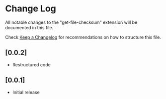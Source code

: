 # Change Log

All notable changes to the "get-file-checksum" extension will be documented in this file.

Check [Keep a Changelog](http://keepachangelog.com/) for recommendations on how to structure this file.

## [0.0.2]
- Restructured code

## [0.0.1]

- Initial release